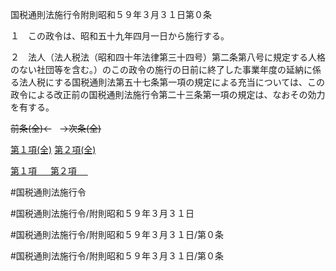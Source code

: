 国税通則法施行令附則昭和５９年３月３１日第０条

１　この政令は、昭和五十九年四月一日から施行する。

２　法人（法人税法（昭和四十年法律第三十四号）第二条第八号に規定する人格のない社団等を含む。）のこの政令の施行の日前に終了した事業年度の延納に係る法人税にする国税通則法第五十七条第一項の規定による充当については、この政令による改正前の国税通則法施行令第二十三条第一項の規定は、なおその効力を有する。

~~前条(全)←~~　~~→次条(全)~~

[第１項(全)](国税通則法施行＿令附則昭和５９年３月３１日第０条第１項_.md)  [第２項(全)](国税通則法施行＿令附則昭和５９年３月３１日第０条第２項_.md)  

[第１項 　 ](国税通則法施行＿令附則昭和５９年３月３１日第０条第１項.md)  [第２項 　 ](国税通則法施行＿令附則昭和５９年３月３１日第０条第２項.md)  

#国税通則法施行令

#国税通則法施行令/附則昭和５９年３月３１日

#国税通則法施行令/附則昭和５９年３月３１日/第０条

#国税通則法施行令/附則昭和５９年３月３１日/第０条

